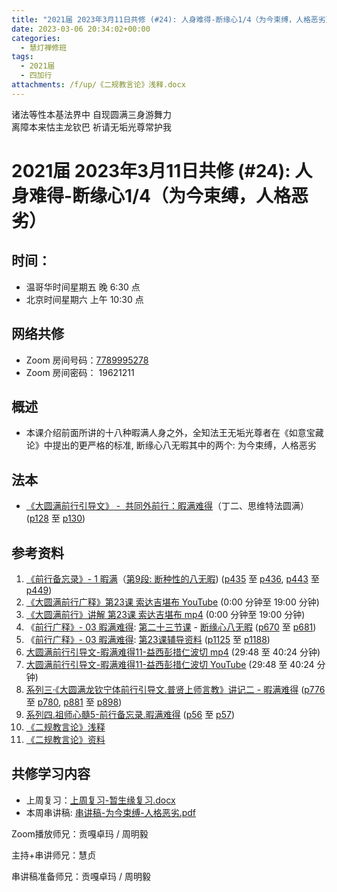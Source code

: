 ```yaml
---
title: "2021届 2023年3月11日共修 (#24): 人身难得-断缘心1/4（为今束缚，人格恶劣）"
date: 2023-03-06 20:34:02+00:00
categories:
  - 慧灯禅修班
tags:
  - 2021届
  - 四加行
attachments: /f/up/《二规教言论》浅释.docx
---
```

<!--StartFragment-->

诸法等性本基法界中 自现圆满三身游舞力\
离障本来怙主龙钦巴 祈请无垢光尊常护我

<!--EndFragment-->

<!--StartFragment-->

# 2021届 2023年3月11日共修 (#24): 人身难得-断缘心1/4（为今束缚，人格恶劣）

<!--EndFragment-->

## 时间：

* 温哥华时间星期五 晚 6:30 点
* 北京时间星期六 上午 10:30 点

## 网络共修

* Zoom 房间号码：[7789995278](https://us02web.zoom.us/j/7789995278?pwd=VjZmbWJFY2k2K0E5RVB2cTNIQmhqUT09)
* Zoom 房间密码： 19621211

## 概述

* 本课介绍前面所讲的十八种暇满人身之外，全知法王无垢光尊者在《如意宝藏论》中提出的更严格的标准, 断缘心八无暇其中的两个: 为今束缚，人格恶劣

## 法本

* [《](https://huidengchanxiu.net/refs/qxgs/qxgs-03xm)[大圆满前行引导文》 -  共同外前行：暇满难得](https://huidengchanxiu.net/books/dymqx/#%E4%B8%80%E6%9A%87%E6%BB%A1%E9%9A%BE%E5%BE%97)（丁二、思维特法圆满）([p128](https://huidengchanxiu.net/books/dymqx/#p128) 至 [p130](https://huidengchanxiu.net/books/dymqx/#p130))

## 参考资料

1. [《前行备忘录》- 1 暇满](https://huidengchanxiu.net/refs/qxbwl/qxxl4-01xm)（[第9段: 断种性的八无暇](https://huidengchanxiu.net/refs/qxbwl/qxxl4-01xm/#%E6%96%AD%E7%A7%8D%E6%80%A7%E7%9A%84%E5%85%AB%E6%97%A0%E6%9A%87)) ([p435](https://huidengchanxiu.net/refs/qxbwl/qxxl4-01xm/#p435) 至 [p436](https://huidengchanxiu.net/refs/qxbwl/qxxl4-01xm/#p436), [p443](https://huidengchanxiu.net/refs/qxbwl/qxxl4-01xm/#p443) 至 [p449](https://huidengchanxiu.net/refs/qxbwl/qxxl4-01xm/#p449))
2. [《大圆满前行广释》第23课 索达吉堪布 YouTube](https://www.youtube.com/watch?v=1BR06hgsqBE) (0:00 分钟至 19:00 分钟)
3. [《大圆满前行》讲解 第23课 索达吉堪布 mp4](http://huidengchanxiu.net/jmy/007-%e5%a4%a7%e5%9c%86%e6%bb%a1%e5%89%8d%e8%a1%8c%e5%b9%bf%e9%87%8a/007-%e5%89%8d%e8%a1%8c%e5%b9%bf%e9%87%8a%e8%a7%86%e9%a2%91/%e3%80%8a%e5%a4%a7%e5%9c%86%e6%bb%a1%e5%89%8d%e8%a1%8c%e3%80%8b%e8%ae%b2%e8%a7%a3%e7%ac%ac23%e8%af%be.mp4) (0:00 分钟至 19:00 分钟)
4. 《[前行广释》- 03 暇满难得](https://huidengchanxiu.net/refs/qxgs/qxgs-03xm): [第二十三节课](https://huidengchanxiu.net/refs/qxgs/qxgs-03xm/#%E7%AC%AC%E4%BA%8C%E5%8D%81%E4%B8%89%E8%8A%82%E8%AF%BE) - [断缘心八无暇](https://huidengchanxiu.net/refs/qxgs/qxgs-03xm/#%E4%BA%8C%E6%96%AD%E7%BC%98%E5%BF%83%E5%85%AB%E6%97%A0%E6%9A%87) ([p670](https://huidengchanxiu.net/refs/qxgs/qxgs-03xm/#p670) 至 [p681](https://huidengchanxiu.net/refs/qxgs/qxgs-03xm/#p681))
5. 《[前行广释》- 03 暇满难得](https://huidengchanxiu.net/refs/qxgs/fudao/qxgsfd-03xm): [第23课辅导资料](https://huidengchanxiu.net/refs/qxgs/fudao/qxgsfd-03xm/#%E5%89%8D%E8%A1%8C%E5%B9%BF%E9%87%8A%E7%AC%AC23%E8%AF%BE%E8%BE%85%E5%AF%BC%E8%B5%84%E6%96%99) ([p1125](https://huidengchanxiu.net/refs/qxgs/fudao/qxgsfd-03xm/#p1125) 至 [p1188](https://huidengchanxiu.net/refs/qxgs/fudao/qxgsfd-03xm/#p1188))
6. [大圆满前行引导文-暇满难得11-益西彭措仁波切 mp4](https://f.huidengchanxiu.net/jmy/xmfw/s3/02/%e5%89%8d%e8%a1%8c%e5%bc%95%e5%af%bc%e6%96%87-%e6%9a%87%e6%bb%a1%e9%9a%be%e5%be%9711.mp4) (29:48 至 40:24 分钟)
7. [大圆满前行引导文-暇满难得11-益西彭措仁波切 YouTube](https://www.youtube.com/watch?v=gsjaZna0YRw&list=PL7aUyQTIJqAhd5VvMC0Ll__8JInqzft2t&index=26) (29:48 至 40:24 分钟)
8. [系列三·《大圆满龙钦宁体前行引导文.普贤上师言教》讲记二 - 暇满难得](https://huidengchanxiu.net/refs/xmfw/s3-ydw2-xmnd) ([p776](https://huidengchanxiu.net/refs/xmfw/s3-ydw2-xmnd/#p776) 至 [p780](https://huidengchanxiu.net/refs/xmfw/s3-ydw2-xmnd/#p780), [p881](https://huidengchanxiu.net/refs/xmfw/s3-ydw2-xmnd/#p881) 至 [p898](https://huidengchanxiu.net/refs/xmfw/s3-ydw2-xmnd/#p898))
9. [系列四.祖师心髓5-前行备忘录.暇满难得](https://huidengchanxiu.net/refs/xmfw/s4-zsxs5-qxbwl-xmnd) ([p56](https://huidengchanxiu.net/refs/xmfw/s4-zsxs5-qxbwl-xmnd/#p56) 至 [p57](https://huidengchanxiu.net/refs/xmfw/s4-zsxs5-qxbwl-xmnd/#p57))
10. [《二规教言论》浅释](/f/up/《二规教言论》浅释.docx)
11. [《二规教言论》资料](https://www.riyuebianzhao.com/%E5%85%A5%E9%97%A8/%E6%89%BE%E5%9B%9E%E6%9C%80%E5%88%9D%E7%9A%84%E4%BD%A0/%E4%BA%8C%E8%A7%84%E6%95%99%E8%A8%80%E8%AE%BA)

## **共修学习内容**

* 上周复习：[](https://www.huidengvan.com/f/up/%E4%B8%8A%E5%91%A8%E5%A4%8D%E4%B9%A0-%E6%81%B6%E4%B8%9A%E6%B6%8C%E7%8E%B0%EF%BC%8C%E4%B8%BA%E4%BB%96%E6%89%80%E8%BD%AC.docx)[上周复习-暂生缘复习.docx](/f/up/上周复习-暂生缘复习.docx)
* 本周串讲稿: [串讲稿-为今束缚-人格恶劣.pdf](/f/up/串讲稿-为今束缚-人格恶劣.pdf)

Zoom播放师兄：贡嘎卓玛 / 周明毅

主持+串讲师兄：慧贞

串讲稿准备师兄：贡嘎卓玛 / 周明毅

<!--EndFragment-->
